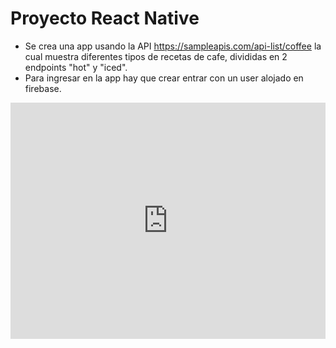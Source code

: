 # Proyecto React Native

- Se crea una app usando la API https://sampleapis.com/api-list/coffee la cual muestra diferentes tipos de recetas de cafe, divididas en 2 endpoints "hot" y "iced".
- Para ingresar en la app hay que crear entrar con un user alojado en firebase.


<div style="padding:75% 0 0 0;position:relative;"><iframe src="https://player.vimeo.com/video/770099714?h=3832af55ff&amp;badge=0&amp;autopause=0&amp;player_id=0&amp;app_id=58479" frameborder="0" allow="autoplay; fullscreen; picture-in-picture" allowfullscreen style="position:absolute;top:0;left:0;width:100%;height:100%;" title="rnUtn.mp4"></iframe></div><script src="https://player.vimeo.com/api/player.js"></script>